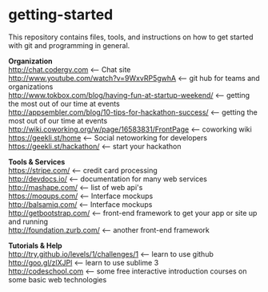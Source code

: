 getting-started
===============

This repository contains files, tools, and instructions on how to get started with git and programming in general. 

<b>Organization</b>  
http://chat.codergv.com  <-- Chat site  
http://www.youtube.com/watch?v=9WxvRP5gwhA  <-- git hub for teams and organizations  
http://www.tokbox.com/blog/having-fun-at-startup-weekend/  <-- getting the most out of our time at events  
http://appsembler.com/blog/10-tips-for-hackathon-success/  <-- getting the most out of our time at events  
http://wiki.coworking.org/w/page/16583831/FrontPage  <-- coworking wiki  
https://geekli.st/home  <-- Social netoworking for developers  
https://geekli.st/hackathon/  <-- start your hackathon  

<b>Tools & Services</b>  
https://stripe.com/  <-- credit card processing  
http://devdocs.io/  <-- documentation for many web services  
http://mashape.com/  <-- list of web api's  
https://moqups.com/  <-- Interface mockups  
http://balsamiq.com/  <-- Interface mockups  
http://getbootstrap.com/  <-- front-end framework to get your app or site up and running  
http://foundation.zurb.com/  <-- another front-end framework  

<b>Tutorials & Help</b>  
http://try.github.io/levels/1/challenges/1  <-- learn to use github  
http://goo.gl/zlXJPl <-- learn to use sublime 3  
http://codeschool.com  <-- some free interactive introduction courses on some basic web technologies  
